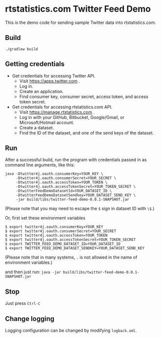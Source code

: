 # rtstatistics.com Twitter Feed Demo

This is the demo code for sending sample Twitter data into rtstatistics.com.

## Build

`./gradlew build`

## Getting credentials

* Get credentials for accessing Twitter API.
    * Visit https://apps.twitter.com .
    * Log in.
    * Create an application.
    * Find consumer key, consumer secret, access token, and access token secret.
* Get credentials for accessing rtstatistics.com API.
    * Visit https://manage.rtstatistics.com . 
    * Log in with your GitHub, Bitbucket, Google/Gmail, or Microsoft/Hotmail account.
    * Create a dataset.
    * Find the ID of the dataset, and one of the send keys of the dataset.

## Run

After a successful build, run the program with credentials passed in as command line arguments, like this:
```
java -Dtwitter4j.oauth.consumerKey=YOUR_KEY \
     -Dtwitter4j.oauth.consumerSecret=YOUR_SECRET \
     -Dtwitter4j.oauth.accessToken=YOUR_TOKEN \
     -Dtwitter4j.oauth.accessTokenSecret=YOUR_TOKEN_SECRET \
     -DtwitterFeedDemoDatasetId=YOUR_DATASET_ID \
     -DtwitterFeedDemoDatasetSendkey=YOUR_DATASET_SEND_KEY \
     -jar build/libs/twitter-feed-demo-0.0.1-SNAPSHOT.jar
```
(Please note that you may need to escape the `$` sign in dataset ID with `\$`.)

Or, first set these environment variables
```
$ export twitter4j.oauth.consumerKey=YOUR_KEY
$ export twitter4j.oauth.consumerSecret=YOUR_SECRET
$ export twitter4j.oauth.accessToken=YOUR_TOKEN
$ export twitter4j.oauth.accessTokenSecret=YOUR_TOKEN_SECRET
$ export TWITTER_FEED_DEMO_DATASET_ID=YOUR_DATASET_ID
$ export TWITTER_FEED_DEMO_DATASET_SENDKEY=YOUR_DATASET_SEND_KEY
```
(Please note that in many systems, `.` is not allowed in the name of environment variables.)

and then just run:
`java -jar build/libs/twitter-feed-demo-0.0.1-SNAPSHOT.jar`

## Stop

Just press `Ctrl-C`

## Change logging

Logging configuration can be changed by modifying `logback.xml`.
